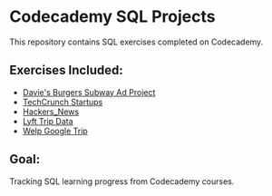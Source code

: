 # Codecademy SQL Projects

This repository contains SQL exercises completed on Codecademy.

## Exercises Included:
- [Davie's Burgers Subway Ad Project](https://gist.github.com/codecademydev/06fb091fbbc01d115414d6f61a54985a)
- [TechCrunch Startups](https://gist.github.com/codecademydev/c5a15ca41ec2011c254015c60353436d)
- [Hackers_News](https://gist.github.com/codecademydev/bda1be9cb73762ed685138a411561feb)
- [Lyft Trip Data](https://gist.github.com/codecademydev/69d3f471f4f3ea5b9ebe45d777c41e54)
- [Welp Google Trip](https://gist.github.com/codecademydev/3f6133187e7778193562082f8a5f1ba6)

## Goal:
Tracking SQL learning progress from Codecademy courses.
